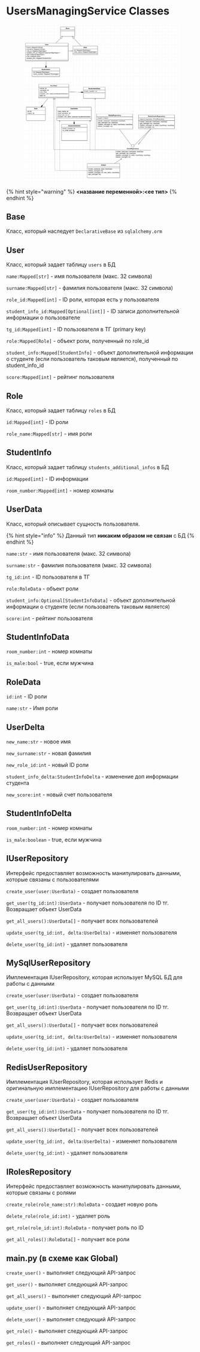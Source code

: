 # UsersManagingService Classes

<figure><img src=".gitbook/assets/image (1).png" alt=""><figcaption></figcaption></figure>

{% hint style="warning" %}
&#x20;**<название переменной>:<ее тип>**
{% endhint %}

## Base

Класс, который наследует `DeclarativeBase` из `sqlalchemy.orm`

## User

Класс, который задает таблицу `users` в БД

`name:Mapped[str]` - имя пользователя (макс. 32 символа)

`surname:Mapped[str]` - фамилия пользователя (макс. 32 символа)

`role_id:Mapped[int]` - ID роли, которая есть у пользователя

`student_info_id:Mapped[Optional[int]]` - ID записи дополнительной информации о пользователе

`tg_id:Mapped[int]` - ID пользователя в ТГ (primary key)

`role:Mapped[Role]` - объект роли, полученный по role\_id

`student_info:Mapped[StudentInfo]` - объект дополнительной информации о студенте (если пользователь таковым является), полученный по student\_info\_id

`score:Mapped[int]` - рейтинг пользователя

## Role

Класс, который задает таблицу `roles` в БД

`id:Mapped[int]` - ID роли

`role_name:Mapped[str]` - имя роли

## StudentInfo

Класс, который задает таблицу `students_additional_infos` в БД

`id:Mapped[int]` - ID информации

`room_number:Mapped[int]` - номер комнаты

## UserData

Класс, который описывает сущность пользователя.

{% hint style="info" %}
Данный тип **никаким образом не связан** с БД
{% endhint %}

`name:str` - имя пользователя (макс. 32 символа)

`surname:str` - фамилия пользователя (макс. 32 символа)

`tg_id:int` - ID пользователя в ТГ

`role:RoleData` - объект роли

`student_info:Optional[StudentInfoData]` - объект дополнительной информации о студенте (если пользователь таковым является)

`score:int` - рейтинг пользователя

## StudentInfoData

`room_number:int` - номер комнаты

`is_male:bool` - true, если мужчина

## RoleData

`id:int` - ID роли

`name:str` - Имя роли

## UserDelta

`new_name:str` - новое имя

`new_surname:str` - новая фамилия

`new_role_id:int` - новый ID роли

`student_info_delta:StudentInfoDelta` - изменение доп информации студента

`new_score:int` - новый счет пользователя

## StudentInfoDelta

`room_number:int` - номер комнаты

`is_male:boolean` - true, если мужчина

## IUserRepository

Интерфейс предоставляет возможность манипулировать данными, которые связаны с пользователями

`create_user(user:UserData)` - создает пользователя

`get_user(tg_id:int):UserData` - получает пользователя по ID тг. Возвращает объект UserData

`get_all_users():UserData[]` - получает всех пользователей

`update_user(tg_id:int, delta:UserDelta)` - изменяет пользователя

`delete_user(tg_id:int)` - удаляет пользователя

## MySqlUserRepository

Имплементация IUserRepository, которая использует MySQL БД для работы с данными

`create_user(user:UserData)` - создает пользователя

`get_user(tg_id:int):UserData` - получает пользователя по ID тг. Возвращает объект UserData

`get_all_users():UserData[]` - получает всех пользователей

`update_user(tg_id:int, delta:UserDelta)` - изменяет пользователя

`delete_user(tg_id:int)` - удаляет пользователя

## RedisUserRepository

Имплементация IUserRepository, которая использует Redis и оригинальную имплементацию IUserRepository для работы с данными

`create_user(user:UserData)` - создает пользователя

`get_user(tg_id:int):UserData` - получает пользователя по ID тг. Возвращает объект UserData

`get_all_users():UserData[]` - получает всех пользователей

`update_user(tg_id:int, delta:UserDelta)` - изменяет пользователя

`delete_user(tg_id:int)` - удаляет пользователя

## IRolesRepository

Интерфейс предоставляет возможность манипулировать данными, которые связаны с ролями

`create_role(role_name:str):RoleData` - создает новую роль

`delete_role(role_id:int)` - удаляет роль

`get_role(role_id:int):RoleData` - получает роль по ID

`get_all_roles():RoleData[]` - получает все роли

## main.py (в схеме как Global)

`create_user()` - выполняет следующий API-запрос

`get_user()` - выполняет следующий API-запрос

`get_all_users()` - выполняет следующий API-запрос

`update_user()` - выполняет следующий API-запрос

`delete_user()` - выполняет следующий API-запрос

`get_role()` - выполняет следующий API-запрос

`get_roles()` - выполняет следующий API-запрос

